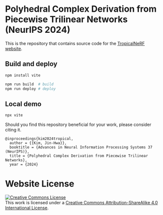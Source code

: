 # Polyhedral Complex Derivation from Piecewise Trilinear Networks (NeurIPS 2024)

This is the repository that contains source code for the [TropicalNeRF website](https://naver-ai.github.io/tropical-nerf/).


## Build and deploy

```bash
npm install vite
```

```bash
npm run build  # build 
npm run deploy # deploy
```

## Local demo

```bash
npx vite
```

Should you find this repository beneficial for your work, please consider citing it.
```
@inproceedings{kim2024tropical,
  author = {{Kim, Jin-Hwa}},
  booktitle = {Advances in Neural Information Processing Systems 37 (NeurIPS)},
  title = {Polyhedral Complex Derivation from Piecewise Trilinear Networks},
  year = {2024}
```

# Website License
<a rel="license" href="http://creativecommons.org/licenses/by-sa/4.0/"><img alt="Creative Commons License" style="border-width:0" src="https://i.creativecommons.org/l/by-sa/4.0/88x31.png" /></a><br />This work is licensed under a <a rel="license" href="http://creativecommons.org/licenses/by-sa/4.0/">Creative Commons Attribution-ShareAlike 4.0 International License</a>.
